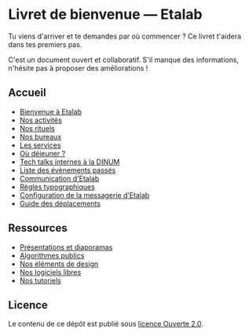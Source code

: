 # Livret de bienvenue — Etalab

Tu viens d'arriver et te demandes par où commencer ? Ce livret t'aidera dans tes premiers pas.

C'est un document ouvert et collaboratif. S'il manque des informations, n'hésite pas à proposer des améliorations !

## Accueil

* [Bienvenue à Etalab](./)
* [Nos activités](activites.md)
* [Nos rituels](nos-rituels.md)
* [Nos bureaux](nos-bureaux.md)
* [Les services](services.md)
* [Où déjeuner ?](dejeuner.md)
* [Tech talks internes à la DINUM](tech-talks.md)
* [Liste des évènements passés](evenements.md)
* [Communication d'Etalab](communication.md)
* [Règles typographiques](typographie.md)
* [Configuration de la messagerie d’Etalab](configuration-des-emails.md)
* [Guide des déplacements](guide-des-deplacements.md)

## Ressources

* [Présentations et diaporamas](presentations.md)
* [Algorithmes publics](https://etalab.github.io/algorithmes-publics/)
* [Nos éléments de design](design.md)
* [Nos logiciels libres](logiciels-libres.md)
* [Nos tutoriels](tutoriels.md)

## Licence

Le contenu de ce dépôt est publié sous [licence Ouverte 2.0](LICENCE.md).
